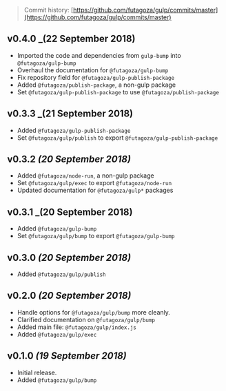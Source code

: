> Commit history: [https://github.com/futagoza/gulp/commits/master](https://github.com/futagoza/gulp/commits/master)

## v0.4.0 _(22 September 2018)

* Imported the code and dependencies from `gulp-bump` into `@futagoza/gulp-bump`
* Overhaul the documentation for `@futagoza/gulp-bump`
* Fix repository field for `@futagoza/gulp-publish-package`
* Added `@futagoza/publish-package`, a non-gulp package
* Set `@futagoza/gulp-publish-package` to use `@futagoza/publish-package`

## v0.3.3 _(21 September 2018)

* Added `@futagoza/gulp-publish-package`
* Set `@futagoza/gulp/publish` to export `@futagoza/gulp-publish-package`

## v0.3.2 _(20 September 2018)_

* Added `@futagoza/node-run`, a non-gulp package
* Set `@futagoza/gulp/exec` to export `@futagoza/node-run`
* Updated documentation for `@futagoza/gulp*` packages 

## v0.3.1 _(20 September 2018)

* Added `@futagoza/gulp-bump`
* Set `@futagoza/gulp/bump` to export `@futagoza/gulp-bump`

## v0.3.0 _(20 September 2018)_

* Added `@futagoza/gulp/publish`

## v0.2.0 _(20 September 2018)_

* Handle options for `@futagoza/gulp/bump` more cleanly.
* Clarified documentation on `@futagoza/gulp/bump`
* Added main file: `@futagoza/gulp/index.js`
* Added `@futagoza/gulp/exec`

## v0.1.0 _(19 September 2018)_

* Initial release.
* Added `@futagoza/gulp/bump`
